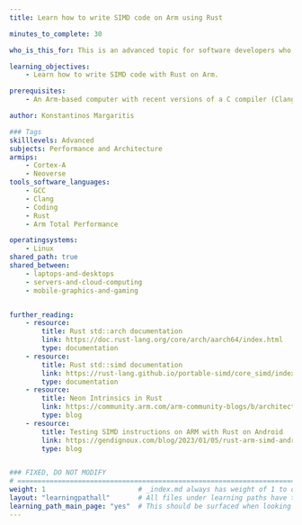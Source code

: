 ```yaml
---
title: Learn how to write SIMD code on Arm using Rust

minutes_to_complete: 30

who_is_this_for: This is an advanced topic for software developers who want take advantage of SIMD code on Arm systems using Rust.

learning_objectives: 
    - Learn how to write SIMD code with Rust on Arm.

prerequisites:
    - An Arm-based computer with recent versions of a C compiler (Clang or GCC) and a Rust compiler installed.

author: Konstantinos Margaritis

### Tags
skilllevels: Advanced
subjects: Performance and Architecture
armips:
    - Cortex-A
    - Neoverse
tools_software_languages:
    - GCC
    - Clang
    - Coding
    - Rust
    - Arm Total Performance

operatingsystems:
    - Linux
shared_path: true
shared_between:
    - laptops-and-desktops
    - servers-and-cloud-computing
    - mobile-graphics-and-gaming


further_reading:
    - resource:
        title: Rust std::arch documentation
        link: https://doc.rust-lang.org/core/arch/aarch64/index.html
        type: documentation
    - resource:
        title: Rust std::simd documentation
        link: https://rust-lang.github.io/portable-simd/core_simd/index.html
        type: documentation
    - resource:
        title: Neon Intrinsics in Rust
        link: https://community.arm.com/arm-community-blogs/b/architectures-and-processors-blog/posts/rust-neon-intrinsics
        type: blog
    - resource:
        title: Testing SIMD instructions on ARM with Rust on Android
        link: https://gendignoux.com/blog/2023/01/05/rust-arm-simd-android.html#implicit-feature-detection-beware-of-target-feature
        type: blog


### FIXED, DO NOT MODIFY
# ================================================================================
weight: 1                       # _index.md always has weight of 1 to order correctly
layout: "learningpathall"       # All files under learning paths have this same wrapper
learning_path_main_page: "yes"  # This should be surfaced when looking for related content. Only set for _index.md of learning path content.
---
```

